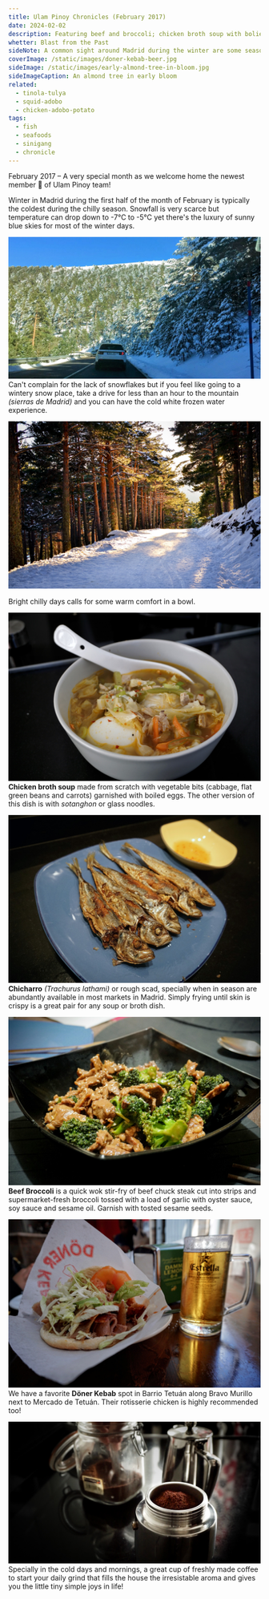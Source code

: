 ```yaml
---
title: Ulam Pinoy Chronicles (February 2017)
date: 2024-02-02
description: Featuring beef and broccoli; chicken broth soup with bolied eggs; crispy fried mackerel; fresh coffee; Döner kebab and snow mountain trail in Madrid, Spain.
whetter: Blast from the Past
sideNote: A common sight around Madrid during the winter are some season-confused trees in full spring bloom
coverImage: /static/images/doner-kebab-beer.jpg
sideImage: /static/images/early-almond-tree-in-bloom.jpg
sideImageCaption: An almond tree in early bloom 
related: 
  - tinola-tulya
  - squid-adobo
  - chicken-adobo-potato
tags:
  - fish
  - seafoods
  - sinigang
  - chronicle
---
```


February 2017 – A very special month as we welcome home the newest member 👶 of Ulam Pinoy team! 

Winter in Madrid during the first half of the month of February is typically the coldest during the chilly season. Snowfall is very scarce but temperature can drop down to -7°C to -5°C yet there's the luxury of sunny blue skies for most of the winter days. 

![Drivng to the mountain of Madrid, Puerto de Navacerrada and Los Cotos](/static/images/driving-navacerrada-loscotos.jpg)
Can't complain for the lack of snowflakes but if you feel like going to a wintery snow place, take a drive for less than an hour to the mountain *(sierras de Madrid)* and you can have the cold white frozen water experience.

![Walking to the snowy trail of Los Cotos, Segovia, Spain](/static/images/winter-snow-trail-loscotos.jpg)

Bright chilly days calls for some warm comfort in a bowl.

![Chicken soup with vegetables and boiled eggs](/static/images/chicken-soup-egg.jpg)
**Chicken broth soup** made from scratch with vegetable bits (cabbage, flat green beans and carrots) garnished with boiled eggs. The other version of this dish is with *sotanghon* or glass noodles.

![Crispy fried mackerel fish with dip of lemon and patis](/static/images/fried-fish-chicharoo-mackerel.jpg)
**Chicharro** *(Trachurus lathami)* or rough scad, specially when in season are abundantly available in most markets in Madrid. Simply frying until skin is crispy is a great pair for any soup or broth dish.

![Beef Broccoli serve in a black bowl](/static/images/beef-broccoli-2017.jpg)
**Beef Broccoli** is a quick wok stir-fry of beef chuck steak cut into strips and supermarket-fresh broccoli tossed with a load of garlic with oyster sauce, soy sauce and sesame oil. Garnish with tosted sesame seeds.

![Döner kebab sandwich and a mug of cold beer](/static/images/doner-kebab-beer.jpg)
We have a favorite **Döner Kebab** spot in Barrio Tetuán along Bravo Murillo next to Mercado de Tetuán. Their rotisserie chicken is highly recommended too!

![Crispy fried mackerel fish with dip of lemon and patis](/static/images/cafetera-italiana.jpg)
Specially in the cold days and mornings, a great cup of freshly made coffee to start your daily grind that fills the house the irresistable aroma and gives you the little tiny simple joys in life!

